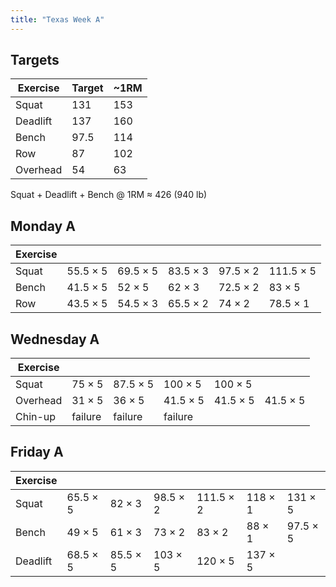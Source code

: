 ```yaml
---
title: "Texas Week A"
---
```



## Targets

| Exercise | Target | ~1RM |
| ---      | ------ | ---- |
| Squat    | 131 | 153 |
| Deadlift | 137 | 160 |
| Bench    | 97.5 | 114 |
| Row      | 87 | 102 |
| Overhead | 54 | 63 |


Squat + Deadlift + Bench @ 1RM ≈ 426 (940 lb)
    
## Monday A

| Exercise |     |     |     |     |     |
| ---      | --- | --- | --- | --- | --- |
| Squat    | 55.5 × 5 | 69.5 × 5 | 83.5 × 3 | 97.5 × 2 | 111.5 × 5 | 111.5 × 5 | 111.5 × 5 | 111.5 × 5 | 111.5 × 5 |
| Bench    | 41.5 × 5 | 52 × 5 | 62 × 3 | 72.5 × 2 | 83 × 5 | 83 × 5 | 83 × 5 | 83 × 5 | 83 × 5 |
| Row      | 43.5 × 5 | 54.5 × 3 | 65.5 × 2 | 74 × 2 | 78.5 × 1 | 87 × 5 |

## Wednesday A

| Exercise |     |     |     |     |     |
| ---      | --- | --- | --- | --- | --- |
| Squat    | 75 × 5 | 87.5 × 5 | 100 × 5 | 100 × 5 |
| Overhead | 31 × 5 | 36 × 5 | 41.5 × 5 | 41.5 × 5 | 41.5 × 5 |
| Chin-up  | failure | failure | failure |

## Friday A

| Exercise |     |     |     |     |     |     |
| ---      | --- | --- | --- | --- | --- | --- |
| Squat    | 65.5 × 5 | 82 × 3 | 98.5 × 2 | 111.5 × 2 | 118 × 1 | 131 × 5 |
| Bench    | 49 × 5 | 61 × 3 | 73 × 2 | 83 × 2 | 88 × 1 | 97.5 × 5 |
| Deadlift | 68.5 × 5 | 85.5 × 5 | 103 × 5 | 120 × 5 | 137 × 5 |


